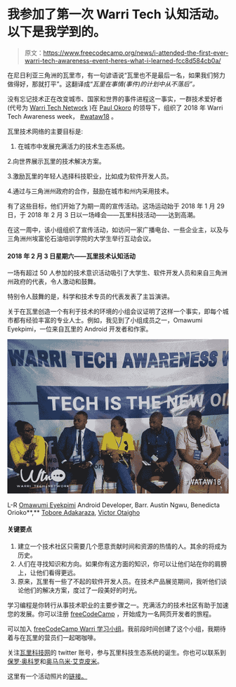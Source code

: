 # 我参加了第一次 Warri Tech 认知活动。以下是我学到的。

> 原文：<https://www.freecodecamp.org/news/i-attended-the-first-ever-warri-tech-awareness-event-heres-what-i-learned-fcc8d584cb0a/>

在尼日利亚三角洲的瓦里市，有一句谚语说“瓦里也不是最后一名，如果我们努力做得好，那就打平”。这翻译成“*瓦里在事情(事件)的计划中从不落后”。*

没有忘记技术正在改变城市、国家和世界的事件进程这一事实，一群技术爱好者(代号为 [Warri Tech Network](https://twitter.com/warritechnetwok) )在 [Paul Okoro](https://twitter.com/okoropaul) 的领导下，组织了 2018 年 Warri Tech Awareness week， [#wataw18](https://twitter.com/hashtag/wataw18?src=hash) 。

瓦里技术网络的主要目标是:

1.  在城市中发展充满活力的技术生态系统。

2.向世界展示瓦里的技术解决方案。

3.激励瓦里的年轻人选择科技职业，比如成为软件开发人员。

4.通过与三角洲州政府的合作，鼓励在城市和州内采用技术。

有了这些目标，他们开始了为期一周的宣传活动。这场运动始于 2018 年 1 月 29 日，于 2018 年 2 月 3 日以一场峰会——瓦里科技活动——达到高潮。

在这一周中，该小组组织了宣传活动，如访问一家广播电台、一些企业主，以及与三角洲州埃富伦石油培训学院的大学生举行互动会议。

#### 2018 年 2 月 3 日星期六——瓦里技术认知活动

一场有超过 50 人参加的技术意识活动吸引了大学生、软件开发人员和来自三角洲州政府的代表，令人激动和鼓舞。

特别令人鼓舞的是，科学和技术专员的代表发表了主旨演讲。

关于在瓦里创造一个有利于技术的环境的小组会议证明了这样一个事实，即每个城市都有经验丰富的专业人士。例如，我见到了小组成员之一，Omawumi Eyekpimi，一位来自瓦里的 Android 开发者和作家。

![cxZCvuYhOZiZVyP2LlKjROqArNZlA9Egxp8b](img/4fbf0e88d109ba282d302cf06ce41ff4.png)

L-R [Omawumi Eyekpimi](https://twitter.com/LeBelleAmi) Android Developer, Barr. Austin Ngwu, Benedicta Orioko**,** [Tobore Adakaraza](https://twitter.com/tobyadaz), [Victor Otaigho](https://twitter.com/votaigho)

#### 关键要点

1.  建立一个技术社区只需要几个愿意贡献时间和资源的热情的人。其余的将成为历史。
2.  人们在寻找知识和方向。如果你有这方面的知识，你可以让他们站在你的肩膀上，让他们看得更远。
3.  原来，瓦里有一些了不起的软件开发人员。在技术产品展览期间，我听他们谈论他们的解决方案，度过了一段美好的时光。

学习编程是你转行从事技术职业的主要步骤之一。充满活力的技术社区有助于加速您的发展。你可以注册 [freeCodeCamp](https://www.freecodecamp.org) ，开始成为一名网页开发者的旅程。

可以加入 [freeCodeCamp Warri 学习小组](https://web.facebook.com/groups/112469779363884/)。我前段时间创建了这个小组，我期待着与在瓦里的营员们一起喝咖啡。

关注[瓦里科技网](https://twitter.com/warritechnetwok)的 twitter 账号，参与瓦里科技生态系统的诞生。你也可以联系到[保罗·奥科罗](https://twitter.com/okoropaul/)和[奥马乌米·艾克皮米](https://twitter.com/LeBelleAmi)。

这里有一个活动照片的[链接。](http://techtins.com/post/wataw18-summit-gallery/)